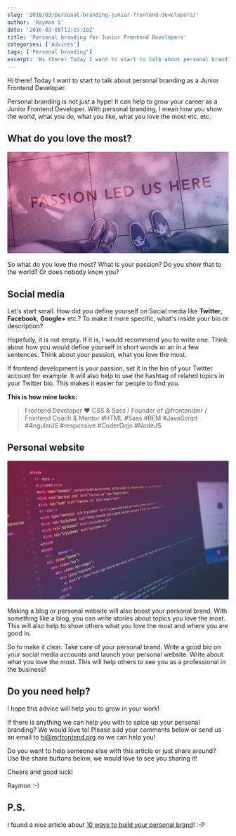 ```yaml
---
slug: '2016/03/personal-branding-junior-frontend-developers/'
author: 'Raymon S'
date: '2016-03-08T13:15:10Z'
title: 'Personal branding for Junior Frontend Developers'
categories: ['Advices']
tags: ['Personal branding']
excerpt: 'Hi there! Today I want to start to talk about personal branding as a Junior Frontend Developer.Pers...'
---
```


Hi there! Today I want to start to talk about personal branding as a Junior Frontend Developer.

Personal branding is not just a hype! It can help to grow your career as a Junior Frontend Developer. With personal branding, I mean how you show the world, what you do, what you like, what you love the most etc. etc.

## What do you love the most?

![passion](08-1.jpg)

So what do you love the most? What is your passion? Do you show that to the world? Or does nobody know you?

## Social media

Let's start small. How did you define yourself on Social media like **Twitter**, **Facebook**, **Google+** etc.? To make it more specific, what's inside your bio or description?

Hopefully, it is not empty. If it is, I would recommend you to write one. Think about how you would define yourself in short words or an in a few sentences. Think about your passion, what you love the most.

If frontend development is your passion, set it in the bio of your Twitter account for example. It will also help to use the hashtag of related topics in your Twitter bio. This makes it easier for people to find you.

**This is how mine looks:**

> Frontend Developer ♥ CSS & Sass / Founder of @frontendmr / Frontend Coach & Mentor #HTML #Sass #BEM #JavaScript #AngularJS #responsive #CoderDojo #NodeJS

## Personal website

![html-css](08-2.jpg)

Making a blog or personal website will also boost your personal brand. With something like a blog, you can write stories about topics you love the most. This will also help to show others what you love the most and where you are good in.

So to make it clear. Take care of your personal brand. Write a good bio on your social media accounts and launch your personal website. Write about what you love the most. This will help others to see you as a professional in the business!

## Do you need help?

I hope this advice will help you to grow in your work!

If there is anything we can help you with to spice up your personal branding? We would love to! Please add your comments below or send us an email to [hi@mrfrontend.org](mailto:hi@mrfrontend.org) so we can help you!

Do you want to help someone else with this article or just share around? Use the share buttons below, we would love to see you sharing it!

Cheers and good luck!

Raymon :-)

## P.S.

I found a nice article about [10 ways to build your personal brand](http://skillcrush.com/2015/02/20/10-ways-build-personal-brand/)! :-P
